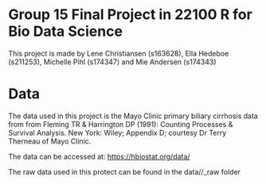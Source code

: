# Group 15 Final Project in 22100 R for Bio Data Science

This project is made by Lene Christiansen (s163628), Ella Hedeboe (s211253), Michelle Pihl (s174347) and Mie Andersen (s174343)

# Data
The data used in this project is the Mayo Clinic primary biliary cirrhosis data from from Fleming TR & Harrington DP (1991): Counting Processes & Survival Analysis. New York: Wiley; Appendix D; courtesy Dr Terry Therneau of Mayo Clinic. 

The data can be accessed at: https://hbiostat.org/data/

The raw data used in this protect can be found in the data//_raw folder
